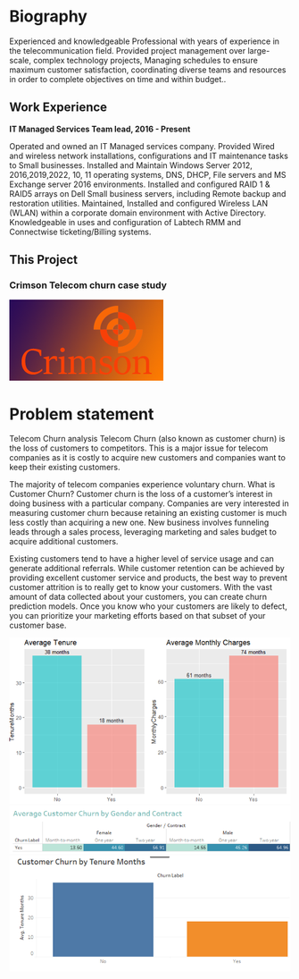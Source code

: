 # Biography
Experienced and knowledgeable Professional with years of experience in the telecommunication field. Provided project management over large-scale, complex technology projects, Managing schedules to ensure maximum customer satisfaction, coordinating diverse teams and resources in order to complete objectives on time and within budget..  

## Work Experience
**IT Managed Services Team lead, 2016 - Present**

Operated and owned an IT Managed services company. Provided Wired and wireless network installations, configurations and IT maintenance tasks to Small businesses. Installed and Maintain Windows Server 2012, 2016,2019,2022, 10, 11 operating systems, DNS, DHCP, File servers and MS Exchange server 2016 environments. Installed and configured RAID 1 & RAID5 arrays on Dell Small business servers, including Remote backup and restoration utilities. Maintained, Installed and configured Wireless LAN (WLAN) within a corporate domain environment with Active Directory. Knowledgeable in uses and configuration of Labtech RMM and Connectwise ticketing/Billing systems.

## This Project

### Crimson Telecom churn case study
![crimson](/assets/crimson2.png)

# Problem statement

Telecom Churn analysis Telecom Churn (also known as customer churn) is the loss of customers to competitors. This is a major issue for telecom companies as it is costly to acquire new customers and companies want to keep their existing customers. 

The majority of telecom companies experience voluntary churn. What is Customer Churn? Customer churn is the loss of a customer’s interest in doing business with a particular company. Companies are very interested in measuring customer churn because retaining an existing customer is much less costly than acquiring a new one. New business involves funneling leads through a sales process, leveraging marketing and sales budget to acquire additional customers. 

Existing customers tend to have a higher level of service usage and can generate additional referrals. While customer retention can be achieved by providing excellent customer service and products, the best way to prevent customer attrition is to really get to know your customers. With the vast amount of data collected about your customers, you can create churn prediction models. Once you know who your customers are likely to defect, you can prioritize your marketing efforts based on that subset of your customer base.


![crimson1](/assets/custchurn0.png)
![crimson2](/assets/img1.png)
![crimson3](/assets/custchurn1.png)
